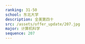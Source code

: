 ```yaml
---
ranking: 31-50
school: 东北大学
description: 全美第四十
src: /assets/offer_update/207.jpg
major: 计算机科学
sequence: 207
---
```

